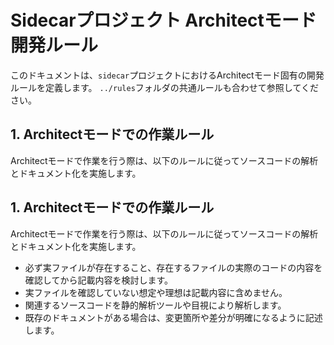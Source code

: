 # Sidecarプロジェクト Architectモード開発ルール

このドキュメントは、`sidecar`プロジェクトにおけるArchitectモード固有の開発ルールを定義します。
`../rules`フォルダの共通ルールも合わせて参照してください。

## 1. Architectモードでの作業ルール

Architectモードで作業を行う際は、以下のルールに従ってソースコードの解析とドキュメント化を実施します。

## 1. Architectモードでの作業ルール

Architectモードで作業を行う際は、以下のルールに従ってソースコードの解析とドキュメント化を実施します。

-  必ず実ファイルが存在すること、存在するファイルの実際のコードの内容を確認してから記載内容を検討します。
-  実ファイルを確認していない想定や理想は記載内容に含めません。
-  関連するソースコードを静的解析ツールや目視により解析します。
-  既存のドキュメントがある場合は、変更箇所や差分が明確になるように記述します。
